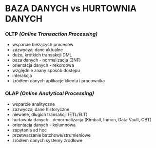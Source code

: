 # BAZA DANYCH vs HURTOWNIA DANYCH

### OLTP *(Online Transaction Processing)*

- wsparcie bieżących procesów
- zazwyczaj dane aktualne
- dużo, krótkich transakcji DML
- baza danych - normalizacja (3NF)
- orientacja danych - rekordowa
- względnie znany sposób dostępu
- interakcja
- źródłem danych aplikacje klienta i pracownika

### OLAP *(Online Analytical Processing)*

- wsparcie analityczne
- zazwyczaj dane historyczne
- niewiele, długich transakcji (ETL/ELT)
- hurtownia danych - denormalizacja (Kimball, Inmon, Data Vault, OBT)
- orientacja danych - kolumnowa
- zapytania ad hoc
- przetwarzanie batchowe/strumieniowe
- źródłem danych systemy źródłowe
